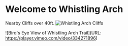 <!-- Heading 1 -->
# Welcome to Whistling Arch

<!-- First paragraph -->
Nearby Cliffs over 40ft.
![Whistling Arch Cliffs](map.jpg)

<!-- Heading 2 -->
![Bird's Eye View of Whistling Arch Trail](URL: https://player.vimeo.com/video/334271896)
